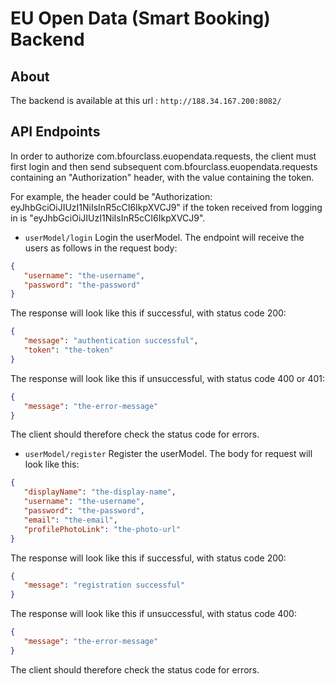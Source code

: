 # EU Open Data (Smart Booking) Backend

## About
The backend is available at this url : `http://188.34.167.200:8082/`

## API Endpoints
In order to authorize com.bfourclass.euopendata.requests, the client must first login and then send subsequent com.bfourclass.euopendata.requests containing an "Authorization" header, with the value containing the token.

For example, the header could be "Authorization: eyJhbGciOiJIUzI1NiIsInR5cCI6IkpXVCJ9" if the token received from logging in is "eyJhbGciOiJIUzI1NiIsInR5cCI6IkpXVCJ9".

* `userModel/login`
  Login the userModel. The endpoint will receive the users as follows in the request body:
```json
{
   "username": "the-username",
   "password": "the-password"
}
```

The response will look like this if successful, with status code 200:
```json
{
   "message": "authentication successful",
   "token": "the-token"
}
```

The response will look like this if unsuccessful, with status code 400 or 401:
```json
{
   "message": "the-error-message"
}
```
The client should therefore check the status code for errors.

* `userModel/register`
  Register the userModel. The body for request will look like this:
```json
{
   "displayName": "the-display-name",
   "username": "the-username",
   "password": "the-password",
   "email": "the-email",
   "profilePhotoLink": "the-photo-url"
}
```

The response will look like this if successful, with status code 200:
```json
{
   "message": "registration successful"
}
```

The response will look like this if unsuccessful, with status code 400:
```json
{
   "message": "the-error-message"
}
```
The client should therefore check the status code for errors.
